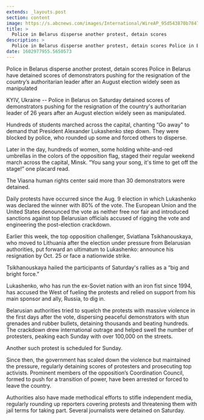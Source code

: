 ```yaml
--- 
extends: _layouts.post 
section: content 
image: https://s.abcnews.com/images/International/WireAP_95d543870b784712b28e381fd352db1a_16x9_992.jpg 
title: > 
  Police in Belarus disperse another protest, detain scores 
description: > 
  Police in Belarus disperse another protest, detain scores Police in Belarus have detained scores of demonstrators pushing for the resignation of the country’s authoritarian leader after an August election widely seen as manipulatedKYIV, Ukraine -- Police in Belarus on Saturday detained scores of demonstrators pushing for the resignation of the country's authoritarian leader of 26 years after an August election widely seen as manipulated.Hundreds of students marched across the capital, chanting “Go away" to demand that President Alexander Lukashenko step down.They were blocked by police, who rounded up some and forced others to disperse.Daily protests have occurred since the Aug. 9 election in which Lukashenko was declared the winner with 80% of the vote.Since then, the government has scaled down the violence but maintained the pressure, regularly detaining scores of protesters and prosecuting top activists. 
date: 1602977955.5650573 
--- 
```

Police in Belarus disperse another protest, detain scores Police in Belarus have detained scores of demonstrators pushing for the resignation of the country’s authoritarian leader after an August election widely seen as manipulated

KYIV, Ukraine -- Police in Belarus on Saturday detained scores of demonstrators pushing for the resignation of the country's authoritarian leader of 26 years after an August election widely seen as manipulated.

Hundreds of students marched across the capital, chanting “Go away" to demand that President Alexander Lukashenko step down. They were blocked by police, who rounded up some and forced others to disperse.

Later in the day, hundreds of women, some holding white-and-red umbrellas in the colors of the opposition flag, staged their regular weekend march across the capital, Minsk. “You sang your song, it's time to get off the stage!” one placard read.

The Viasna human rights center said more than 30 demonstrators were detained.

Daily protests have occurred since the Aug. 9 election in which Lukashenko was declared the winner with 80% of the vote. The European Union and the United States denounced the vote as neither free nor fair and introduced sanctions against top Belarusian officials accused of rigging the vote and engineering the post-election crackdown.

Earlier this week, the top opposition challenger, Sviatlana Tsikhanouskaya, who moved to Lithuania after the election under pressure from Belarusian authorities, put forward an ultimatum to Lukashenko: announce his resignation by Oct. 25 or face a nationwide strike.

Tsikhanouskaya hailed the participants of Saturday's rallies as a “big and bright force.”

Lukashenko, who has run the ex-Soviet nation with an iron fist since 1994, has accused the West of fueling the protests and relied on support from his main sponsor and ally, Russia, to dig in.

Belarusian authorities tried to squelch the protests with massive violence in the first days after the vote, dispersing peaceful demonstrators with stun grenades and rubber bullets, detaining thousands and beating hundreds. The crackdown drew international outrage and helped swell the number of protesters, peaking each Sunday with over 100,000 on the streets.

Another such protest is scheduled for Sunday.

Since then, the government has scaled down the violence but maintained the pressure, regularly detaining scores of protesters and prosecuting top activists. Prominent members of the opposition’s Coordination Council, formed to push for a transition of power, have been arrested or forced to leave the country.

Authorities also have made methodical efforts to stifle independent media, regularly rounding up reporters covering protests and threatening them with jail terms for taking part. Several journalists were detained on Saturday.